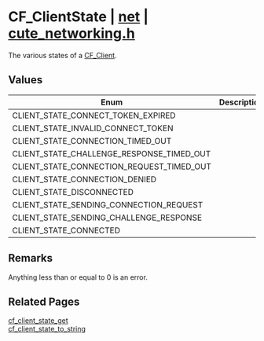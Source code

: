 # CF_ClientState | [net](https://github.com/RandyGaul/cute_framework/blob/master/docs/net_readme.md) | [cute_networking.h](https://github.com/RandyGaul/cute_framework/blob/master/include/cute_networking.h)

The various states of a [CF_Client](https://github.com/RandyGaul/cute_framework/blob/master/docs/net/cf_client.md).

## Values

Enum | Description
--- | ---
CLIENT_STATE_CONNECT_TOKEN_EXPIRED | 
CLIENT_STATE_INVALID_CONNECT_TOKEN | 
CLIENT_STATE_CONNECTION_TIMED_OUT | 
CLIENT_STATE_CHALLENGE_RESPONSE_TIMED_OUT | 
CLIENT_STATE_CONNECTION_REQUEST_TIMED_OUT | 
CLIENT_STATE_CONNECTION_DENIED | 
CLIENT_STATE_DISCONNECTED | 
CLIENT_STATE_SENDING_CONNECTION_REQUEST | 
CLIENT_STATE_SENDING_CHALLENGE_RESPONSE | 
CLIENT_STATE_CONNECTED | 

## Remarks

Anything less than or equal to 0 is an error.

## Related Pages

[cf_client_state_get](https://github.com/RandyGaul/cute_framework/blob/master/docs/net/cf_client_state_get.md)  
[cf_client_state_to_string](https://github.com/RandyGaul/cute_framework/blob/master/docs/net/cf_client_state_to_string.md)  
